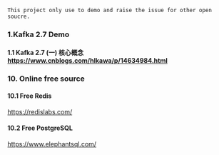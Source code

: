 ```
This project only use to demo and raise the issue for other open soucre. 
```
### 1.Kafka 2.7 Demo

#### 1.1 Kafka 2.7 (一) 核心概念 https://www.cnblogs.com/hlkawa/p/14634984.html



































### 10. Online free source
#### 10.1 Free Redis 
https://redislabs.com/
#### 10.2 Free PostgreSQL
https://www.elephantsql.com/ 